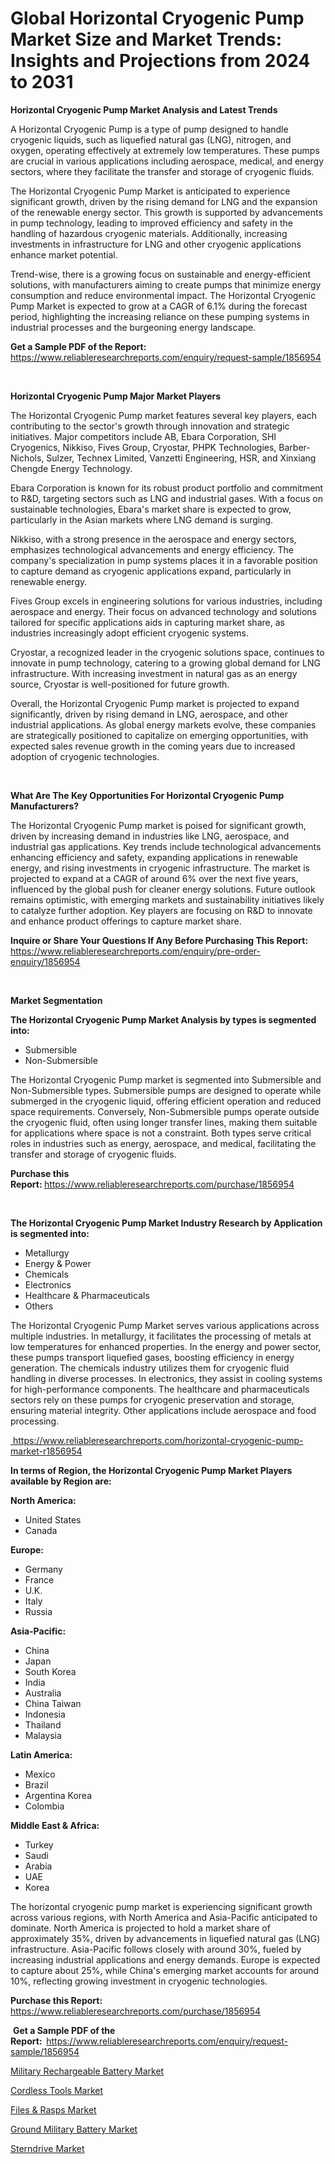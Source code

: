<p><h1>Global Horizontal Cryogenic Pump Market Size and Market Trends: Insights and Projections from 2024 to 2031</h1></p><p><strong>Horizontal Cryogenic Pump Market Analysis and Latest Trends</strong></p>
<p><p>A Horizontal Cryogenic Pump is a type of pump designed to handle cryogenic liquids, such as liquefied natural gas (LNG), nitrogen, and oxygen, operating effectively at extremely low temperatures. These pumps are crucial in various applications including aerospace, medical, and energy sectors, where they facilitate the transfer and storage of cryogenic fluids. </p><p>The Horizontal Cryogenic Pump Market is anticipated to experience significant growth, driven by the rising demand for LNG and the expansion of the renewable energy sector. This growth is supported by advancements in pump technology, leading to improved efficiency and safety in the handling of hazardous cryogenic materials. Additionally, increasing investments in infrastructure for LNG and other cryogenic applications enhance market potential.</p><p>Trend-wise, there is a growing focus on sustainable and energy-efficient solutions, with manufacturers aiming to create pumps that minimize energy consumption and reduce environmental impact. The Horizontal Cryogenic Pump Market is expected to grow at a CAGR of 6.1% during the forecast period, highlighting the increasing reliance on these pumping systems in industrial processes and the burgeoning energy landscape.</p></p>
<p><strong>Get a Sample PDF of the Report:&nbsp;</strong> <a href="https://www.reliableresearchreports.com/enquiry/request-sample/1856954?utm_campaign=9&utm_medium=2&utm_source=Github&utm_content=ia&utm_term=20102024&utm_id=horizontal-cryogenic-pump">https://www.reliableresearchreports.com/enquiry/request-sample/1856954</a></p>
<p>&nbsp;</p>
<p><strong>Horizontal Cryogenic Pump Major Market Players</strong></p>
<p><p>The Horizontal Cryogenic Pump market features several key players, each contributing to the sector's growth through innovation and strategic initiatives. Major competitors include AB, Ebara Corporation, SHI Cryogenics, Nikkiso, Fives Group, Cryostar, PHPK Technologies, Barber-Nichols, Sulzer, Technex Limited, Vanzetti Engineering, HSR, and Xinxiang Chengde Energy Technology.</p><p>Ebara Corporation is known for its robust product portfolio and commitment to R&D, targeting sectors such as LNG and industrial gases. With a focus on sustainable technologies, Ebara's market share is expected to grow, particularly in the Asian markets where LNG demand is surging.</p><p>Nikkiso, with a strong presence in the aerospace and energy sectors, emphasizes technological advancements and energy efficiency. The company's specialization in pump systems places it in a favorable position to capture demand as cryogenic applications expand, particularly in renewable energy.</p><p>Fives Group excels in engineering solutions for various industries, including aerospace and energy. Their focus on advanced technology and solutions tailored for specific applications aids in capturing market share, as industries increasingly adopt efficient cryogenic systems.</p><p>Cryostar, a recognized leader in the cryogenic solutions space, continues to innovate in pump technology, catering to a growing global demand for LNG infrastructure. With increasing investment in natural gas as an energy source, Cryostar is well-positioned for future growth.</p><p>Overall, the Horizontal Cryogenic Pump market is projected to expand significantly, driven by rising demand in LNG, aerospace, and other industrial applications. As global energy markets evolve, these companies are strategically positioned to capitalize on emerging opportunities, with expected sales revenue growth in the coming years due to increased adoption of cryogenic technologies.</p></p>
<p>&nbsp;</p>
<p><strong>What Are The Key Opportunities For Horizontal Cryogenic Pump Manufacturers?</strong></p>
<p><p>The Horizontal Cryogenic Pump market is poised for significant growth, driven by increasing demand in industries like LNG, aerospace, and industrial gas applications. Key trends include technological advancements enhancing efficiency and safety, expanding applications in renewable energy, and rising investments in cryogenic infrastructure. The market is projected to expand at a CAGR of around 6% over the next five years, influenced by the global push for cleaner energy solutions. Future outlook remains optimistic, with emerging markets and sustainability initiatives likely to catalyze further adoption. Key players are focusing on R&D to innovate and enhance product offerings to capture market share.</p></p>
<p><strong>Inquire or Share Your Questions If Any Before Purchasing This Report:</strong> <a href="https://www.reliableresearchreports.com/enquiry/pre-order-enquiry/1856954?utm_campaign=9&utm_medium=2&utm_source=Github&utm_content=ia&utm_term=20102024&utm_id=horizontal-cryogenic-pump">https://www.reliableresearchreports.com/enquiry/pre-order-enquiry/1856954</a></p>
<p>&nbsp;</p>
<p><strong>Market Segmentation</strong></p>
<p><strong>The Horizontal Cryogenic Pump Market Analysis by types is segmented into:</strong></p>
<p><ul><li>Submersible</li><li>Non-Submersible</li></ul></p>
<p><p>The Horizontal Cryogenic Pump market is segmented into Submersible and Non-Submersible types. Submersible pumps are designed to operate while submerged in the cryogenic liquid, offering efficient operation and reduced space requirements. Conversely, Non-Submersible pumps operate outside the cryogenic fluid, often using longer transfer lines, making them suitable for applications where space is not a constraint. Both types serve critical roles in industries such as energy, aerospace, and medical, facilitating the transfer and storage of cryogenic fluids.</p></p>
<p><strong>Purchase this Report:&nbsp;</strong><a href="https://www.reliableresearchreports.com/purchase/1856954?utm_campaign=9&utm_medium=2&utm_source=Github&utm_content=ia&utm_term=20102024&utm_id=horizontal-cryogenic-pump">https://www.reliableresearchreports.com/purchase/1856954</a></p>
<p>&nbsp;</p>
<p><strong>The Horizontal Cryogenic Pump Market Industry Research by Application is segmented into:</strong></p>
<p><ul><li>Metallurgy</li><li>Energy & Power</li><li>Chemicals</li><li>Electronics</li><li>Healthcare & Pharmaceuticals</li><li>Others</li></ul></p>
<p><p>The Horizontal Cryogenic Pump Market serves various applications across multiple industries. In metallurgy, it facilitates the processing of metals at low temperatures for enhanced properties. In the energy and power sector, these pumps transport liquefied gases, boosting efficiency in energy generation. The chemicals industry utilizes them for cryogenic fluid handling in diverse processes. In electronics, they assist in cooling systems for high-performance components. The healthcare and pharmaceuticals sectors rely on these pumps for cryogenic preservation and storage, ensuring material integrity. Other applications include aerospace and food processing.</p></p>
<p><a href="https://www.reliableresearchreports.com/horizontal-cryogenic-pump-market-r1856954?utm_campaign=9&utm_medium=2&utm_source=Github&utm_content=ia&utm_term=20102024&utm_id=horizontal-cryogenic-pump">&nbsp;https://www.reliableresearchreports.com/horizontal-cryogenic-pump-market-r1856954</a></p>
<p><strong>In terms of Region, the Horizontal Cryogenic Pump Market Players available by Region are:</strong></p>
<p>
    <p> <strong> North America: </strong>
        <ul>
            <li>United States</li>
            <li>Canada</li>
        </ul>
        </p> 
    <p> <strong> Europe: </strong>
        <ul>
            <li>Germany</li>
            <li>France</li>
            <li>U.K.</li>
            <li>Italy</li>
            <li>Russia</li>
        </ul>
        </p> 
    <p> <strong> Asia-Pacific: </strong>
        <ul>
            <li>China</li>
            <li>Japan</li>
            <li>South Korea</li>
            <li>India</li>
            <li>Australia</li>
            <li>China Taiwan</li>
            <li>Indonesia</li>
            <li>Thailand</li>
            <li>Malaysia</li>
        </ul>
        </p> 
    <p> <strong> Latin America: </strong>
        <ul>
            <li>Mexico</li>
            <li>Brazil</li>
            <li>Argentina Korea</li>
            <li>Colombia</li>
        </ul>
        </p> 
    <p> <strong> Middle East & Africa: </strong>
        <ul>
            <li>Turkey</li>
            <li>Saudi</li>
            <li>Arabia</li>
            <li>UAE</li>
            <li>Korea</li>
        </ul>
    </p>
    </p>
<p><p>The horizontal cryogenic pump market is experiencing significant growth across various regions, with North America and Asia-Pacific anticipated to dominate. North America is projected to hold a market share of approximately 35%, driven by advancements in liquefied natural gas (LNG) infrastructure. Asia-Pacific follows closely with around 30%, fueled by increasing industrial applications and energy demands. Europe is expected to capture about 25%, while China's emerging market accounts for around 10%, reflecting growing investment in cryogenic technologies.</p></p>
<p><strong>Purchase this Report: </strong><a href="https://www.reliableresearchreports.com/purchase/1856954?utm_campaign=9&utm_medium=2&utm_source=Github&utm_content=ia&utm_term=20102024&utm_id=horizontal-cryogenic-pump">https://www.reliableresearchreports.com/purchase/1856954</a></p>
<p>&nbsp;<strong>Get a Sample PDF of the Report:&nbsp;&nbsp;</strong><a href="https://www.reliableresearchreports.com/enquiry/request-sample/1856954?utm_campaign=9&utm_medium=2&utm_source=Github&utm_content=ia&utm_term=20102024&utm_id=horizontal-cryogenic-pump">https://www.reliableresearchreports.com/enquiry/request-sample/1856954</a></p>
<p><strong></strong></p>
<p><p><a href="https://github.com/Annahawkins697/Market-Research-Report-List-1/blob/main/military-rechargeable-battery-market.md?utm_campaign=9&utm_medium=2&utm_source=Github&utm_content=ia&utm_term=20102024&utm_id=horizontal-cryogenic-pump">Military Rechargeable Battery Market</a></p><p><a href="https://issuu.com/reportprime-2/docs/cordless-tools-market-size-2030.ppt_c404befa3ba681?utm_campaign=9&utm_medium=2&utm_source=Github&utm_content=ia&utm_term=20102024&utm_id=horizontal-cryogenic-pump">Cordless Tools Market</a></p><p><a href="https://issuu.com/reportprime-2/docs/files-rasps-market-size-2030.pptx_a003132c324b5a?utm_campaign=9&utm_medium=2&utm_source=Github&utm_content=ia&utm_term=20102024&utm_id=horizontal-cryogenic-pump">Files & Rasps Market</a></p><p><a href="https://github.com/MCGEE-CRANECaitlyn/Market-Research-Report-List-1/blob/main/ground-military-battery-market.md?utm_campaign=9&utm_medium=2&utm_source=Github&utm_content=ia&utm_term=20102024&utm_id=horizontal-cryogenic-pump">Ground Military Battery Market</a></p><p><a href="https://www.linkedin.com/pulse/sterndrive-market-global-regional-analysis-focus-region-fadce?utm_campaign=9&utm_medium=2&utm_source=Github&utm_content=ia&utm_term=20102024&utm_id=horizontal-cryogenic-pump">Sterndrive Market</a></p></p>